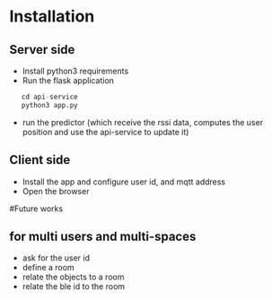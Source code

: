 
# Installation
## Server side
- Install python3 requirements
- Run the flask application
```python
   cd api-service
   python3 app.py
```
- run the predictor (which receive the rssi data, computes the user position and use the api-service to update it)
  
## Client side
- Install the app and configure user id, and mqtt address
- Open the browser
  




#Future works 
## for multi users and multi-spaces
- ask for the user id
- define a room
- relate the objects to a room
- relate the ble id to the room
  
